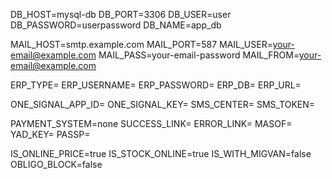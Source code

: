 DB_HOST=mysql-db
DB_PORT=3306
DB_USER=user
DB_PASSWORD=userpassword
DB_NAME=app_db

MAIL_HOST=smtp.example.com
MAIL_PORT=587
MAIL_USER=your-email@example.com
MAIL_PASS=your-email-password
MAIL_FROM=your-email@example.com

ERP_TYPE=
ERP_USERNAME=
ERP_PASSWORD=
ERP_DB=
ERP_URL=

ONE_SIGNAL_APP_ID=
ONE_SIGNAL_KEY=
SMS_CENTER=
SMS_TOKEN=

PAYMENT_SYSTEM=none
SUCCESS_LINK=
ERROR_LINK=
MASOF=
YAD_KEY=
PASSP=

IS_ONLINE_PRICE=true
IS_STOCK_ONLINE=true
IS_WITH_MIGVAN=false
OBLIGO_BLOCK=false